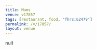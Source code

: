 ```yaml
---
title: Mums
venue: v17857
tags: [restaurant, food, "fhrs:62479"]
permalink: /v/17857/
layout: venue
---
```

null